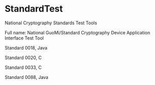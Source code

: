 # StandardTest
National Cryptography Standards Test Tools

Full name: National GuoMi/Standard Cryptography Device Application Interface Test Tool

Standard 0018, Java

Standard 0020, C

Standard 0033, C

Standard 0088, Java
